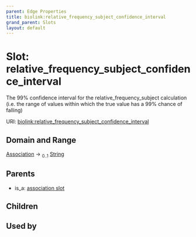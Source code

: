 ```yaml
---
parent: Edge Properties
title: biolink:relative_frequency_subject_confidence_interval
grand_parent: Slots
layout: default
---
```


# Slot: relative_frequency_subject_confidence_interval


The 99% confidence interval for the relative_frequency_subject calculation (i.e. the range of values within which the true value has a 99% chance of falling)

URI: [biolink:relative_frequency_subject_confidence_interval](https://w3id.org/biolink/vocab/relative_frequency_subject_confidence_interval)

## Domain and Range

[Association](Association.md) ->  <sub>0..1</sub> [String](types/String.md)

## Parents

 *  is_a: [association slot](association_slot.md)

## Children


## Used by

